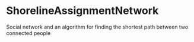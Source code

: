 # ShorelineAssignmentNetwork
Social network and an algorithm for finding the shortest path between two connected people
